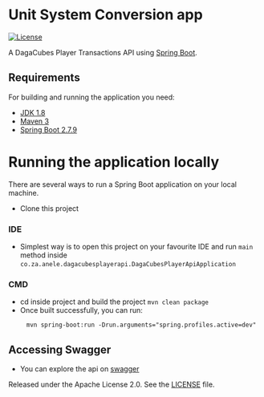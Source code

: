 # Unit System Conversion app

[![License](http://img.shields.io/:license-apache-blue.svg)](http://www.apache.org/licenses/LICENSE-2.0.html)

A DagaCubes Player Transactions API using [Spring Boot](http://projects.spring.io/spring-boot/).

## Requirements

For building and running the application you need:

- [JDK 1.8](http://www.oracle.com/technetwork/java/javase/downloads/jdk8-downloads-2133151.html)
- [Maven 3](https://maven.apache.org)
- [Spring Boot 2.7.9](https://docs.spring.io/spring-boot/docs/2.7.9/reference/html/)

# Running the application locally
There are several ways to run a Spring Boot application on your local machine.
- Clone this project

### IDE
- Simplest way is to open this project on your favourite IDE and
run `main` method inside `co.za.anele.dagacubesplayerapi.DagaCubesPlayerApiApplication`

### CMD
- cd inside project and build the project ```mvn clean package```
- Once built successfully, you can run:
```sbtshell
     mvn spring-boot:run -Drun.arguments="spring.profiles.active=dev"
```

## Accessing Swagger
- You can explore the api on [swagger](http://localhost:8080/swagger-ui/index.html)

Released under the Apache License 2.0. See the [LICENSE](https://github.com/AneleMgciniMdolomba/dagacubes-player-transaction-api/blob/master/LICENSE) file.